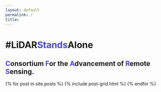```yaml
---
layout: default
permalink: /
title: 
---
```


<div class="page-lead" style="background-image:url(https://cfars.github.io/images/montage.png)">
  <div class="wrap page-lead-content">
	<h1>#LiDAR<span style="color:#4444ff">Stands</span>Alone</h1>
	<h2><span style="color:#4444ff">C</span>onsortium <span style="color:#4444ff">F</span>or the <span style="color:#4444ff">A</span>dvancement of <span style="color:#4444ff">R</span>emote <span style="color:#4444ff">S</span>ensing.</h2>
  </div><!-- /.page-lead-content -->
</div><!-- /.page-lead -->

<div class="tiles">
{% for post in site.posts %}
	{% include post-grid.html %}
{% endfor %}
</div><!-- /.tiles -->
